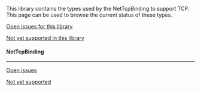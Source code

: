 This library contains the types used by the NetTcpBinding to support TCP. This page can be used to browse the current status of these types. 

[Open issues for this library](https://github.com/dotnet/wcf/issues?q=is%3Aopen+is%3Aissue+label%3ASystem.ServiceModel.NetTcp)

[Not yet supported in this library](https://github.com/dotnet/wcf/issues?q=is%3Aopen+is%3Aissue+label%3A%22not+yet+supported%22+label%3ASystem.ServiceModel.NetTcp)

#### NetTcpBinding ####
----------------
[Open issues](https://github.com/dotnet/wcf/issues?q=is%3Aopen+is%3Aissue+label%3ASystem.ServiceModel.NetTcp+NetTcpBinding+in%3Atitle)

[Not yet supported](https://github.com/dotnet/wcf/issues?q=is%3Aopen+is%3Aissue+label%3A%22not+yet+supported%22+label%3ASystem.ServiceModel.NetTcp+NetTcpBinding+in%3Atitle)